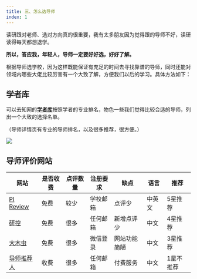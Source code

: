 ```yaml
---
title: 三、怎么选导师
index: 1
---
```


读研跟对老师、选对方向真的很重要，我有太多朋友因为觉得跟的导师不好，读研读得每天都想退学。

**所以，答应我，年轻人，导师一定要好好选，好好了解。**

根据导师选学校，因为这样既能保证有充足的时间去寻找靠谱的导师，同时还能对领域内哪些大佬比较厉害有一个大致了解，方便我们以后的学习。具体方法如下：

## 学者库

可以去知网的[**学者库**](https://link.zhihu.com/?target=http%3A//expert.cnki.net/)按照学者的专业排名，物色一些我们觉得比较合适的导师，列出一个大致的选择名单。

（导师详情页有专业的导师排名，以及很多推荐，很方便。）

![](https://images-tomcode-1258913748.cos.ap-guangzhou.myqcloud.com/202305152244317.png)

## 导师评价网站

| 网站                                  | 是否收费 | 点评数量 | 注册要求 | 缺点         | 语言   | 推荐      |
| ------------------------------------- | -------- | -------- | -------- | ------------ | ------ | --------- |
| [PI Review](https://pi-review.com/)   | 免费     | 较少     | 学校邮箱 | 点评少       | 中英文 | 5星推荐   |
| [研控](https://www.yankong.org/)      | 免费     | 很多     | 任何邮箱 | 新增点评少   | 中文   | 4星推荐   |
| [大木虫](http://www.damuchong.com)    | 免费     | 很多     | 微信登录 | 网站功能简陋 | 中文   | 3星推荐   |
| [导师推荐人](http://mysupervisor.org) | 收费     | 很多     | 任何邮箱 | 付费服务     | 中文   | 1星不推荐 |



